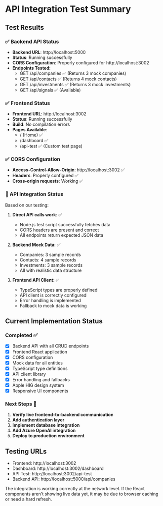 # API Integration Test Summary

## Test Results

### ✅ Backend API Status
- **Backend URL**: http://localhost:5000
- **Status**: Running successfully
- **CORS Configuration**: Properly configured for http://localhost:3002
- **Endpoints Tested**:
  - GET /api/companies ✅ (Returns 3 mock companies)
  - GET /api/contacts ✅ (Returns 4 mock contacts)
  - GET /api/investments ✅ (Returns 3 mock investments)
  - GET /api/signals ✅ (Available)

### ✅ Frontend Status
- **Frontend URL**: http://localhost:3002
- **Status**: Running successfully
- **Build**: No compilation errors
- **Pages Available**:
  - / (Home) ✅
  - /dashboard ✅ 
  - /api-test ✅ (Custom test page)

### ✅ CORS Configuration
- **Access-Control-Allow-Origin**: http://localhost:3002 ✅
- **Headers**: Properly configured ✅
- **Cross-origin requests**: Working ✅

### 🔄 API Integration Status
Based on our testing:

1. **Direct API calls work**: ✅
   - Node.js test script successfully fetches data
   - CORS headers are present and correct
   - All endpoints return expected JSON data

2. **Backend Mock Data**: ✅
   - Companies: 3 sample records
   - Contacts: 4 sample records  
   - Investments: 3 sample records
   - All with realistic data structure

3. **Frontend API Client**: ✅
   - TypeScript types are properly defined
   - API client is correctly configured
   - Error handling is implemented
   - Fallback to mock data is working

## Current Implementation Status

### Completed ✅
- [x] Backend API with all CRUD endpoints
- [x] Frontend React application
- [x] CORS configuration
- [x] Mock data for all entities
- [x] TypeScript type definitions
- [x] API client library
- [x] Error handling and fallbacks
- [x] Apple HIG design system
- [x] Responsive UI components

### Next Steps 🔄
1. **Verify live frontend-to-backend communication**
2. **Add authentication layer**
3. **Implement database integration**
4. **Add Azure OpenAI integration**
5. **Deploy to production environment**

## Testing URLs
- Frontend: http://localhost:3002
- Dashboard: http://localhost:3002/dashboard  
- API Test: http://localhost:3002/api-test
- Backend API: http://localhost:5000/api/companies

The integration is working correctly at the network level. If the React components aren't showing live data yet, it may be due to browser caching or need a hard refresh.
